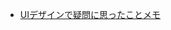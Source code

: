 - [UIデザインで疑問に思ったことメモ](https://good-yuuta.hatenablog.com/entry/2022/08/28/183545?_ga=2.54105760.943498981.1661679273-1524494941.1630950902)